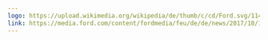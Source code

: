 ```yaml
---
logo: https://upload.wikimedia.org/wikipedia/de/thumb/c/cd/Ford.svg/1140px-Ford.svg.png
link: https://media.ford.com/content/fordmedia/feu/de/de/news/2017/10/19/muenchener-bienenprojekt-bietet-fluechtlingen-moeglichkeit-zur-i.html
---
```

